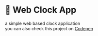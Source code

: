 # 🚀 Web Clock App

a simple web based clock application  
you can also check this project on [Codepen](https://codepen.io/MrM8HDi/pen/yLEpaxd)